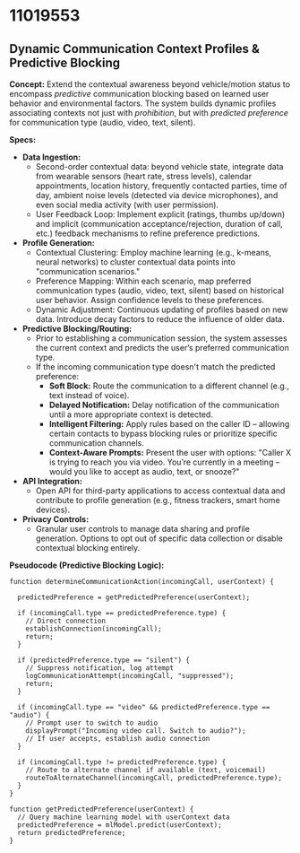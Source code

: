 # 11019553

## Dynamic Communication Context Profiles & Predictive Blocking

**Concept:** Extend the contextual awareness beyond vehicle/motion status to encompass *predictive* communication blocking based on learned user behavior and environmental factors. The system builds dynamic profiles associating contexts not just with *prohibition*, but with *predicted preference* for communication type (audio, video, text, silent).

**Specs:**

*   **Data Ingestion:**
    *   Second-order contextual data: beyond vehicle state, integrate data from wearable sensors (heart rate, stress levels), calendar appointments, location history, frequently contacted parties, time of day, ambient noise levels (detected via device microphones), and even social media activity (with user permission).
    *   User Feedback Loop: Implement explicit (ratings, thumbs up/down) and implicit (communication acceptance/rejection, duration of call, etc.) feedback mechanisms to refine preference predictions.
*   **Profile Generation:**
    *   Contextual Clustering: Employ machine learning (e.g., k-means, neural networks) to cluster contextual data points into "communication scenarios."
    *   Preference Mapping: Within each scenario, map preferred communication types (audio, video, text, silent) based on historical user behavior.  Assign confidence levels to these preferences.
    *   Dynamic Adjustment: Continuous updating of profiles based on new data. Introduce decay factors to reduce the influence of older data.
*   **Predictive Blocking/Routing:**
    *   Prior to establishing a communication session, the system assesses the current context and predicts the user’s preferred communication type.
    *   If the incoming communication type doesn't match the predicted preference:
        *   **Soft Block:** Route the communication to a different channel (e.g., text instead of voice).
        *   **Delayed Notification:** Delay notification of the communication until a more appropriate context is detected.
        *   **Intelligent Filtering:** Apply rules based on the caller ID – allowing certain contacts to bypass blocking rules or prioritize specific communication channels.
        *   **Context-Aware Prompts:**  Present the user with options: "Caller X is trying to reach you via video.  You’re currently in a meeting – would you like to accept as audio, text, or snooze?"
*   **API Integration:**
    *   Open API for third-party applications to access contextual data and contribute to profile generation (e.g., fitness trackers, smart home devices).
*   **Privacy Controls:**
    *   Granular user controls to manage data sharing and profile generation.  Options to opt out of specific data collection or disable contextual blocking entirely.



**Pseudocode (Predictive Blocking Logic):**

```
function determineCommunicationAction(incomingCall, userContext) {

  predictedPreference = getPredictedPreference(userContext);

  if (incomingCall.type == predictedPreference.type) {
    // Direct connection
    establishConnection(incomingCall);
    return;
  }

  if (predictedPreference.type == "silent") {
    // Suppress notification, log attempt
    logCommunicationAttempt(incomingCall, "suppressed");
    return;
  }

  if (incomingCall.type == "video" && predictedPreference.type == "audio") {
    // Prompt user to switch to audio
    displayPrompt("Incoming video call. Switch to audio?");
    // If user accepts, establish audio connection
  }

  if (incomingCall.type != predictedPreference.type) {
    // Route to alternate channel if available (text, voicemail)
    routeToAlternateChannel(incomingCall, predictedPreference.type);
  }
}

function getPredictedPreference(userContext) {
  // Query machine learning model with userContext data
  predictedPreference = mlModel.predict(userContext);
  return predictedPreference;
}
```